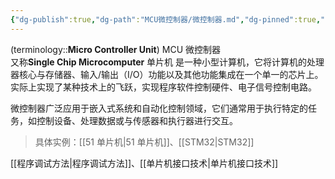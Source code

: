 ```yaml
---
{"dg-publish":true,"dg-path":"MCU微控制器/微控制器.md","dg-pinned":true,"aliases":["单片机","MCU"],"permalink":"/MCU微控制器/微控制器/","pinned":true,"dgPassFrontmatter":true,"noteIcon":"","created":"2024-05-21T15:20:28.219+08:00","updated":"2024-08-15T22:36:13.699+08:00"}
---
```


(terminology::**Micro Controller Unit**)   MCU  微控制器   
又称**Single Chip Microcomputer**   单片机
是一种小型计算机，它将计算机的处理器核心与存储器、输入/输出（I/O）功能以及其他功能集成在一个单一的芯片上。实际上实现了某种技术上的飞跃，实现程序软件控制硬件、电子信号控制电路。

微控制器广泛应用于嵌入式系统和自动化控制领域，它们通常用于执行特定的任务，如控制设备、处理数据或与传感器和执行器进行交互。

>具体实例：[[51 单片机\|51 单片机]]、[[STM32\|STM32]]

[[程序调试方法\|程序调试方法]]、[[单片机接口技术\|单片机接口技术]]




